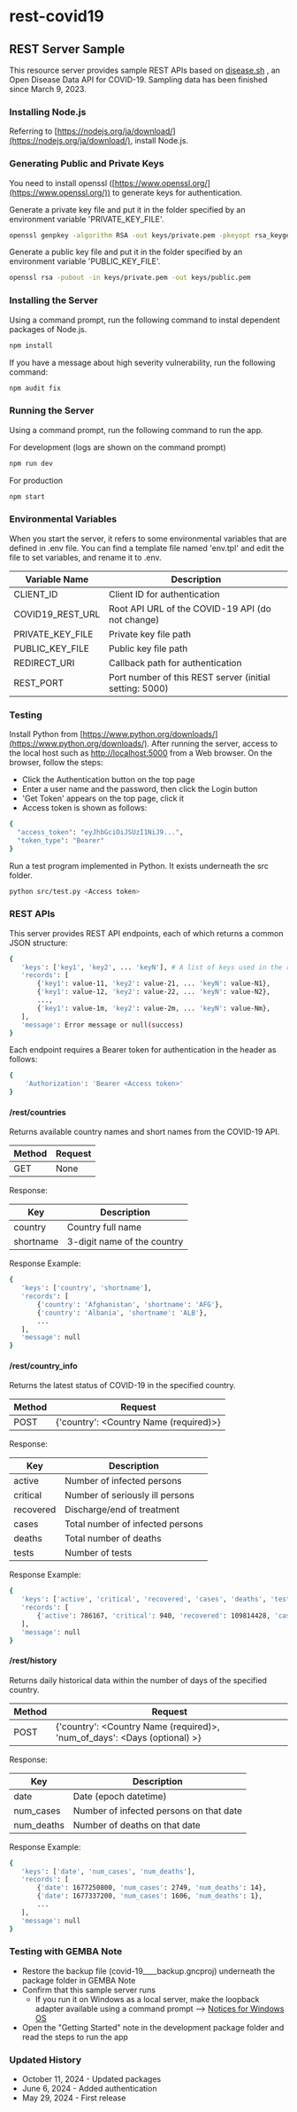 # rest-covid19

## REST Server Sample

This resource server provides sample REST APIs based on [disease.sh](https://disease.sh/) , an Open Disease Data API for COVID-19. Sampling data has been finished since March 9, 2023.

### Installing Node.js

Referring to [https://nodejs.org/ja/download/](https://nodejs.org/ja/download/), install Node.js.

### Generating Public and Private Keys

You need to install openssl ([https://www.openssl.org/](https://www.openssl.org/)) to generate keys for authentication.

Generate a private key file and put it in the folder specified by an environment variable 'PRIVATE_KEY_FILE'.

```bash
openssl genpkey -algorithm RSA -out keys/private.pem -pkeyopt rsa_keygen_bits:2048
```

Generate a public key file and put it in the folder specified by an environment variable 'PUBLIC_KEY_FILE'.

```bash
openssl rsa -pubout -in keys/private.pem -out keys/public.pem
```

### Installing the Server

Using a command prompt, run the following command to instal dependent packages of Node.js.

```bash
npm install
```

If you have a message about high severity vulnerability, run the following command:

```bash
npm audit fix
```

### Running the Server

Using a command prompt, run the following command to run the app.

For development (logs are shown on the command prompt)

```bash
npm run dev
```

For production

```bash
npm start
```

### Environmental Variables

When you start the server, it refers to some environmental variables that are defined in .env file.
You can find a template file named 'env.tpl' and edit the file to set variables, and rename it to .env.

|  Variable Name  |  Description  |
| ---- | ---- |
|  CLIENT_ID | Client ID for authentication |
|  COVID19_REST_URL  | Root API URL of the COVID-19 API (do not change) |
|  PRIVATE_KEY_FILE | Private key file path |
|  PUBLIC_KEY_FILE  | Public key file path |
|  REDIRECT_URI | Callback path for authentication |
|  REST_PORT | Port number of this REST server (initial setting: 5000) |

### Testing

Install Python from [https://www.python.org/downloads/](https://www.python.org/downloads/).
After running the server, access to the local host such as <http://localhost:5000> from a Web browser. On the browser, follow the steps:

- Click the Authentication button on the top page
- Enter a user name and the password, then click the Login button
- 'Get Token' appears on the top page, click it
- Access token is shown as follows:

```bash
{
  "access_token": "eyJhbGciOiJSUzI1NiJ9...",
  "token_type": "Bearer"
}
```

Run a test program implemented in Python. It exists underneath the src folder.

```bash
python src/test.py <Access token>
```

### REST APIs

This server provides REST API endpoints, each of which returns a common JSON structure:

```bash
{
   'keys': ['key1', 'key2', ... 'keyN'], # A list of keys used in the records
   'records': [
       {'key1': value-11, 'key2': value-21, ... 'keyN': value-N1}, 
       {'key1': value-12, 'key2': value-22, ... 'keyN': value-N2}, 
       ...,
       {'key1': value-1m, 'key2': value-2m, ... 'keyN': value-Nm}, 
   ],
   'message': Error message or null(success)
}
```

Each endpoint requires a Bearer token for authentication in the header as follows:

```bash
{
    'Authorization': 'Bearer <Access token>'
}
```

#### /rest/countries

Returns available country names and short names from the COVID-19 API.

|  Method  |  Request  |
| ---- | ---- |
|  GET | None |

Response:

|  Key  | Description  |
| ---- | ---- |
| country | Country full name |
| shortname | 3-digit name of the country |

Response Example:

```bash
{
   'keys': ['country', 'shortname'], 
   'records': [
       {'country': 'Afghanistan', 'shortname': 'AFG'}, 
       {'country': 'Albania', 'shortname': 'ALB'}, 
       ...
   ],
   'message': null
}
```

#### /rest/country_info

Returns the latest status of COVID-19 in the specified country.

|  Method  |  Request  |
| ---- | ---- |
|  POST | {'country': \<Country Name (required)\>} |

Response:

|  Key  | Description  |
| ---- | ---- |
| active | Number of infected persons |
| critical | Number of seriously ill persons |
| recovered | Discharge/end of treatment |
| cases | Total number of infected persons |
| deaths | Total number of deaths |
| tests | Number of tests |

Response Example:

```bash
{
   'keys': ['active', 'critical', 'recovered', 'cases', 'deaths', 'tests'],
   'records': [
       {'active': 786167, 'critical': 940, 'recovered': 109814428, 'cases': 111820082, 'deaths': 1219487, 'tests': 1186851502}
   ],
   'message': null
}
```

#### /rest/history

Returns daily historical data within the number of days of the specified country.

|  Method  |  Request  |
| ---- | ---- |
|  POST | {'country': \<Country Name (required)\>, 'num_of_days': \<Days (optional) \>} |

Response:

|  Key  | Description  |
| ---- | ---- |
| date | Date (epoch datetime) |
| num_cases | Number of infected persons on that date |
| num_deaths | Number of deaths on that date |

Response Example:

```bash
{
   'keys': ['date', 'num_cases', 'num_deaths'], 
   'records': [
       {'date': 1677250800, 'num_cases': 2749, 'num_deaths': 14}, 
       {'date': 1677337200, 'num_cases': 1606, 'num_deaths': 1},  
       ...
   ],
   'message': null
}
```

### Testing with GEMBA Note

- Restore the backup file (covid-19__<Version>__backup.gncproj) underneath the package folder in GEMBA Note
- Confirm that this sample server runs
  - If you run it on Windows as a local server, make the loopback adapter available using a command prompt --> [Notices for Windows OS](./NoticesForWindows.md)
- Open the "Getting Started" note in the development package folder and read the steps to run the app

### Updated History

- October 11, 2024 - Updated packages
- June 6, 2024 - Added authentication
- May 29, 2024 - First release

